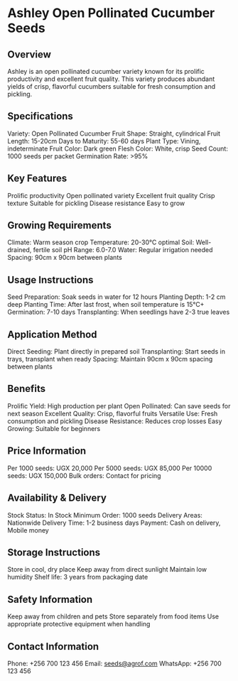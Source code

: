 # Ashley Open Pollinated Cucumber Seeds

## Overview
Ashley is an open pollinated cucumber variety known for its prolific productivity and excellent fruit quality. This variety produces abundant yields of crisp, flavorful cucumbers suitable for fresh consumption and pickling.

## Specifications
Variety: Open Pollinated Cucumber
Fruit Shape: Straight, cylindrical
Fruit Length: 15-20cm
Days to Maturity: 55-60 days
Plant Type: Vining, indeterminate
Fruit Color: Dark green
Flesh Color: White, crisp
Seed Count: 1000 seeds per packet
Germination Rate: >95%

## Key Features
Prolific productivity
Open pollinated variety
Excellent fruit quality
Crisp texture
Suitable for pickling
Disease resistance
Easy to grow

## Growing Requirements
Climate: Warm season crop
Temperature: 20-30°C optimal
Soil: Well-drained, fertile soil
pH Range: 6.0-7.0
Water: Regular irrigation needed
Spacing: 90cm x 90cm between plants

## Usage Instructions
Seed Preparation: Soak seeds in water for 12 hours
Planting Depth: 1-2 cm deep
Planting Time: After last frost, when soil temperature is 15°C+
Germination: 7-10 days
Transplanting: When seedlings have 2-3 true leaves

## Application Method
Direct Seeding: Plant directly in prepared soil
Transplanting: Start seeds in trays, transplant when ready
Spacing: Maintain 90cm x 90cm spacing between plants

## Benefits
Prolific Yield: High production per plant
Open Pollinated: Can save seeds for next season
Excellent Quality: Crisp, flavorful fruits
Versatile Use: Fresh consumption and pickling
Disease Resistance: Reduces crop losses
Easy Growing: Suitable for beginners

## Price Information
Per 1000 seeds: UGX 20,000
Per 5000 seeds: UGX 85,000
Per 10000 seeds: UGX 150,000
Bulk orders: Contact for pricing

## Availability & Delivery
Stock Status: In Stock
Minimum Order: 1000 seeds
Delivery Areas: Nationwide
Delivery Time: 1-2 business days
Payment: Cash on delivery, Mobile money

## Storage Instructions
Store in cool, dry place
Keep away from direct sunlight
Maintain low humidity
Shelf life: 3 years from packaging date

## Safety Information
Keep away from children and pets
Store separately from food items
Use appropriate protective equipment when handling

## Contact Information
Phone: +256 700 123 456
Email: seeds@agrof.com
WhatsApp: +256 700 123 456

